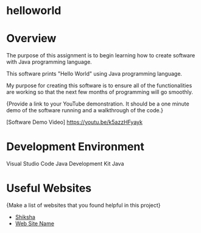 # helloworld

# Overview

The purpose of this assignment is to begin learning how to create software with Java programming language.

This software prints "Hello World" using Java programming language.

My purpose for creating this software is to ensure all of the functionalities are working so that the next few months of programming will go smoothly.

{Provide a link to your YouTube demonstration.  It should be a one minute demo of the software running and a walkthrough of the code.}

[Software Demo Video] https://youtu.be/k5azzHFyayk

# Development Environment

Visual Studio Code
Java Development Kit
Java

# Useful Websites

{Make a list of websites that you found helpful in this project}
* [Shiksha](https://www.shiksha.com/online-courses/articles/java-hello-world-program/)
* [Web Site Name](http://url.link.goes.here)
